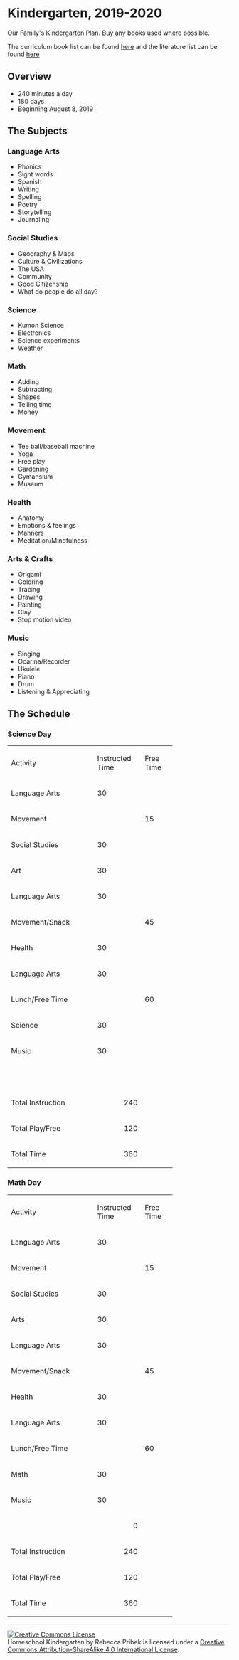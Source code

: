 # Kindergarten, 2019-2020
Our Family's Kindergarten Plan. 
Buy any books used where possible.

The curriculum book list can be found [here](https://github.com/bekabug/homeschool-kindergarten/blob/master/booklist.md) and the literature list can be found [here](https://github.com/bekabug/homeschool-kindergarten/blob/master/literature.md)

## Overview
* 240 minutes a day
* 180 days
* Beginning August 8, 2019

## The Subjects

### Language Arts
* Phonics
* Sight words
* Spanish
* Writing
* Spelling
* Poetry
* Storytelling
* Journaling

### Social Studies
* Geography & Maps
* Culture & Civilizations
* The USA
* Community
* Good Citizenship
* What do people do all day?

### Science
* Kumon Science
* Electronics
* Science experiments
* Weather

### Math
* Adding
* Subtracting
* Shapes
* Telling time
* Money

### Movement
* Tee ball/baseball machine
* Yoga
* Free play
* Gardening
* Gymansium
* Museum

### Health
* Anatomy
* Emotions & feelings
* Manners
* Meditation/Mindfulness

### Arts & Crafts
* Origami
* Coloring
* Tracing
* Drawing
* Painting
* Clay
* Stop motion video

### Music
* Singing
* Ocarina/Recorder
* Ukulele
* Piano
* Drum
* Listening & Appreciating

## The Schedule

### Science Day
<table class="Table2" cellspacing="0" cellpadding="0" border="0">
    <colgroup>
        <col width="194">
            <col width="105">
                <col width="62">
    </colgroup>
    <tbody>
        <tr>
            <td style="text-align:left;width:1.7465in; ">
                <p class="P22">Activity</p>
            </td>
            <td style="text-align:left;width:0.9458in; ">
                <p class="P22">Instructed Time</p>
            </td>
            <td style="text-align:left;width:0.5611in; ">
                <p class="P22">Free
                    <br>Time</p>
            </td>
        </tr>
        <tr>
            <td style="text-align:left;width:1.7465in; ">
                <p class="P17">Language Arts</p>
            </td>
            <td style="text-align:left;width:0.9458in; ">
                <p class="P17">30</p>
            </td>
            <td style="text-align:left;width:0.5611in; ">
                <p class="P17">&nbsp;</p>
            </td>
        </tr>
        <tr>
            <td style="text-align:left;width:1.7465in;">
                <p class="P17">Movement</p>
            </td>
            <td style="text-align:left;width:0.9458in;">
                <p class="P17">&nbsp;</p>
            </td>
            <td style="text-align:left;width:0.5611in;">
                <p class="P17">15</p>
            </td>
        </tr>
        <tr>
            <td style="text-align:left;width:1.7465in;">
                <p class="P17">Social Studies</p>
            </td>
            <td style="text-align:left;width:0.9458in;">
                <p class="P17">30</p>
            </td>
            <td style="text-align:left;width:0.5611in;">
                <p class="P18">&nbsp;</p>
            </td>
        </tr>
        <tr>
            <td style="text-align:left;width:1.7465in;">
                <p class="P17">Art</p>
            </td>
            <td style="text-align:left;width:0.9458in;">
                <p class="P17">30</p>
            </td>
            <td style="text-align:left;width:0.5611in;">
                <p class="P18">&nbsp;</p>
            </td>
        </tr>
        <tr>
            <td style="text-align:left;width:1.7465in;">
                <p class="P17">Language Arts</p>
            </td>
            <td style="text-align:left;width:0.9458in;">
                <p class="P17">30</p>
            </td>
            <td style="text-align:left;width:0.5611in;">
                <p class="P18">&nbsp;</p>
            </td>
        </tr>
        <tr>
            <td style="text-align:left;width:1.7465in;">
                <p class="P17">Movement/Snack</p>
            </td>
            <td style="text-align:left;width:0.9458in;">
                <p class="P18">&nbsp;</p>
            </td>
            <td style="text-align:left;width:0.5611in;">
                <p class="P21">45</p>
            </td>
        </tr>
        <tr>
            <td style="text-align:left;width:1.7465in;">
                <p class="P17">Health</p>
            </td>
            <td style="text-align:left;width:0.9458in;">
                <p class="P17">30</p>
            </td>
            <td style="text-align:left;width:0.5611in;">
                <p class="P18">&nbsp;</p>
            </td>
        </tr>
        <tr>
            <td style="text-align:left;width:1.7465in;">
                <p class="P17">Language Arts</p>
            </td>
            <td style="text-align:left;width:0.9458in;">
                <p class="P17">30</p>
            </td>
            <td style="text-align:left;width:0.5611in;">
                <p class="P18">&nbsp;</p>
            </td>
        </tr>
        <tr>
            <td style="text-align:left;width:1.7465in;">
                <p class="P17">Lunch/Free Time</p>
            </td>
            <td style="text-align:left;width:0.9458in;">
                <p class="P18">&nbsp;</p>
            </td>
            <td style="text-align:left;width:0.5611in;">
                <p class="P17">60</p>
            </td>
        </tr>
        <tr>
            <td style="text-align:left;width:1.7465in;">
                <p class="P19">Science</p>
            </td>
            <td style="text-align:left;width:0.9458in;">
                <p class="P17">30</p>
            </td>
            <td style="text-align:left;width:0.5611in;">
                <p class="P18">&nbsp;</p>
            </td>
        </tr>
        <tr>
            <td style="text-align:left;width:1.7465in;">
                <p class="P17">Music</p>
            </td>
            <td style="text-align:left;width:0.9458in;">
                <p class="P17">30</p>
            </td>
            <td style="text-align:left;width:0.5611in;">
                <p class="P18">&nbsp;</p>
            </td>
        </tr>
        <tr>
            <td style="text-align:left;width:1.7465in;">
                <p class="P18">&nbsp;</p>
            </td>
            <td style="text-align:left;width:0.9458in;">
                <p class="P17">&nbsp;</p>
            </td>
            <td style="text-align:left;width:0.5611in;">
                <p class="P18">&nbsp;</p>
            </td>
        </tr>
        <tr>
            <td style="text-align:left;width:1.7465in;">
                <p class="P20">Total Instruction</p>
            </td>
            <td style="text-align:right; width:0.9458in;">
                <p class="P17">240</p>
            </td>
            <td style="text-align:left;width:0.5611in;">
                <p class="P18">&nbsp;</p>
            </td>
        </tr>
        <tr>
            <td style="text-align:left;width:1.7465in;">
                <p class="P20">Total Play/Free</p>
            </td>
            <td style="text-align:right; width:0.9458in;">
                <p class="P17">120</p>
            </td>
            <td style="text-align:left;width:0.5611in;">
                <p class="P18">&nbsp;</p>
            </td>
        </tr>
        <tr>
            <td style="text-align:left;width:1.7465in;">
                <p class="P20">Total Time</p>
            </td>
            <td style="text-align:right; width:0.9458in;">
                <p class="P17">360</p>
            </td>
            <td style="text-align:left;width:0.5611in;">
                <p class="P18">&nbsp;</p>
            </td>
        </tr>
    </tbody>
</table>

### Math Day
<table class="Table1" cellspacing="0" cellpadding="0" border="0">
    <colgroup>
        <col width="194">
            <col width="105">
                <col width="62">
    </colgroup>
    <tbody>
        <tr>
            <td style="text-align:left;width:1.7465in;">
                <p class="P22">Activity</p>
            </td>
            <td style="text-align:left;width:0.9458in;">
                <p class="P22">Instructed Time</p>
            </td>
            <td style="text-align:left;width:0.5611in;">
                <p class="P22">Free
                    <br>Time</p>
            </td>
        </tr>
        <tr>
            <td style="text-align:left;width:1.7465in;">
                <p class="P17">Language Arts</p>
            </td>
            <td style="text-align:left;width:0.9458in;">
                <p class="P17">30</p>
            </td>
            <td style="text-align:left;width:0.5611in;">
                <p class="P17">&nbsp;</p>
            </td>
        </tr>
        <tr>
            <td style="text-align:left;width:1.7465in;">
                <p class="P17">Movement</p>
            </td>
            <td style="text-align:left;width:0.9458in;">
                <p class="P17">&nbsp;</p>
            </td>
            <td style="text-align:left;width:0.5611in;">
                <p class="P17">15</p>
            </td>
        </tr>
        <tr>
            <td style="text-align:left;width:1.7465in;">
                <p class="P17">Social Studies</p>
            </td>
            <td style="text-align:left;width:0.9458in;">
                <p class="P17">30</p>
            </td>
            <td style="text-align:left;width:0.5611in;">
                <p class="P18">&nbsp;</p>
            </td>
        </tr>
        <tr>
            <td style="text-align:left;width:1.7465in;">
                <p class="P17">Arts</p>
            </td>
            <td style="text-align:left;width:0.9458in;">
                <p class="P17">30</p>
            </td>
            <td style="text-align:left;width:0.5611in;">
                <p class="P18">&nbsp;</p>
            </td>
        </tr>
        <tr>
            <td style="text-align:left;width:1.7465in;">
                <p class="P17">Language Arts</p>
            </td>
            <td style="text-align:left;width:0.9458in;">
                <p class="P17">30</p>
            </td>
            <td style="text-align:left;width:0.5611in;">
                <p class="P18">&nbsp;</p>
            </td>
        </tr>
        <tr>
            <td style="text-align:left;width:1.7465in;">
                <p class="P17">Movement/Snack</p>
            </td>
            <td style="text-align:left;width:0.9458in;">
                <p class="P18">&nbsp;</p>
            </td>
            <td style="text-align:left;width:0.5611in;">
                <p class="P21">45</p>
            </td>
        </tr>
        <tr>
            <td style="text-align:left;width:1.7465in;">
                <p class="P17">Health</p>
            </td>
            <td style="text-align:left;width:0.9458in;">
                <p class="P17">30</p>
            </td>
            <td style="text-align:left;width:0.5611in;">
                <p class="P18">&nbsp;</p>
            </td>
        </tr>
        <tr>
            <td style="text-align:left;width:1.7465in;">
                <p class="P17">Language Arts</p>
            </td>
            <td style="text-align:left;width:0.9458in;">
                <p class="P17">30</p>
            </td>
            <td style="text-align:left;width:0.5611in;">
                <p class="P18">&nbsp;</p>
            </td>
        </tr>
        <tr>
            <td style="text-align:left;width:1.7465in;">
                <p class="P17">Lunch/Free Time</p>
            </td>
            <td style="text-align:left;width:0.9458in;">
                <p class="P18">&nbsp;</p>
            </td>
            <td style="text-align:left;width:0.5611in;">
                <p class="P17">60</p>
            </td>
        </tr>
        <tr>
            <td style="text-align:left;width:1.7465in;">
                <p class="P19">Math</p>
            </td>
            <td style="text-align:left;width:0.9458in;">
                <p class="P17">30</p>
            </td>
            <td style="text-align:left;width:0.5611in;">
                <p class="P18">&nbsp;</p>
            </td>
        </tr>
        <tr>
            <td style="text-align:left;width:1.7465in;">
                <p class="P17">Music</p>
            </td>
            <td style="text-align:left;width:0.9458in;">
                <p class="P17">30</p>
            </td>
            <td style="text-align:left;width:0.5611in;">
                <p class="P18">&nbsp;</p>
            </td>
        </tr>
        <tr>
            <td style="text-align:left;width:1.7465in;">
                <p class="P18">&nbsp;</p>
            </td>
            <td style="text-align:right; width:0.9458in;">
                <p class="P17">0</p>
            </td>
            <td style="text-align:left;width:0.5611in;">
                <p class="P18">&nbsp;</p>
            </td>
        </tr>
        <tr>
            <td style="text-align:left;width:1.7465in;">
                <p class="P20">Total Instruction</p>
            </td>
            <td style="text-align:right; width:0.9458in;">
                <p class="P17">240</p>
            </td>
            <td style="text-align:left;width:0.5611in;">
                <p class="P18">&nbsp;</p>
            </td>
        </tr>
        <tr>
            <td style="text-align:left;width:1.7465in;">
                <p class="P20">Total Play/Free</p>
            </td>
            <td style="text-align:right; width:0.9458in;">
                <p class="P17">120</p>
            </td>
            <td style="text-align:left;width:0.5611in;">
                <p class="P18">&nbsp;</p>
            </td>
        </tr>
        <tr>
            <td style="text-align:left;width:1.7465in;">
                <p class="P20">Total Time</p>
            </td>
            <td style="text-align:right; width:0.9458in;">
                <p class="P17">360</p>
            </td>
            <td style="text-align:left;width:0.5611in;">
                <p class="P18">&nbsp;</p>
            </td>
        </tr>
    </tbody>
</table>

<hr />
<a rel="license" href="http://creativecommons.org/licenses/by-sa/4.0/"><img alt="Creative Commons License" style="border-width:0" src="https://i.creativecommons.org/l/by-sa/4.0/88x31.png" /></a><br /><span xmlns:dct="http://purl.org/dc/terms/" property="dct:title">Homeschool Kindergarten</span> by <span xmlns:cc="http://creativecommons.org/ns#" property="cc:attributionName">Rebecca Pribek</span> is licensed under a <a rel="license" href="http://creativecommons.org/licenses/by-sa/4.0/">Creative Commons Attribution-ShareAlike 4.0 International License</a>.